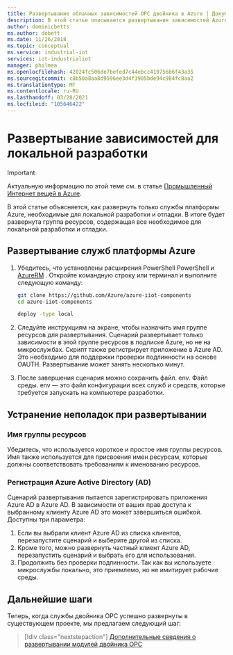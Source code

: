 ```yaml
---
title: Развертывание облачных зависимостей OPC двойника в Azure | Документация Майкрософт
description: В этой статье описывается развертывание зависимостей Azure для OPC двойника, необходимых для локальной разработки и отладки.
author: dominicbetts
ms.author: dobett
ms.date: 11/26/2018
ms.topic: conceptual
ms.service: industrial-iot
services: iot-industrialiot
manager: philmea
ms.openlocfilehash: 42024fc506de7befed7c44ebcc410756b6f43a35
ms.sourcegitcommit: c8b50a8aa8d9596ee3d4f3905bde94c984fc8aa2
ms.translationtype: MT
ms.contentlocale: ru-RU
ms.lasthandoff: 03/28/2021
ms.locfileid: "105646422"
---
```

# <a name="deploying-dependencies-for-local-development"></a>Развертывание зависимостей для локальной разработки

> [!IMPORTANT]
> Актуальную информацию по этой теме см. в статье [Промышленный Интернет вещей в Azure](https://azure.github.io/Industrial-IoT/).

В этой статье объясняется, как развернуть только службы платформы Azure, необходимые для локальной разработки и отладки.   В итоге будет развернута группа ресурсов, содержащая все необходимое для локальной разработки и отладки.

## <a name="deploy-azure-platform-services"></a>Развертывание служб платформы Azure

1. Убедитесь, что установлены расширения PowerShell PowerShell и [AzureRM](/powershell/azure/azurerm/install-azurerm-ps) .  Откройте командную строку или терминал и выполните следующую команду:

   ```bash
   git clone https://github.com/Azure/azure-iiot-components
   cd azure-iiot-components
   ```

   ```bash
   deploy -type local
   ```

2. Следуйте инструкциям на экране, чтобы назначить имя группе ресурсов для развертывания.  Сценарий развертывает только зависимости в этой группе ресурсов в подписке Azure, но не на микрослужбах.  Скрипт также регистрирует приложение в Azure AD.  Это необходимо для поддержки проверки подлинности на основе OAUTH.  Развертывание может занять несколько минут.

3. После завершения сценария можно сохранить файл. env.  Файл среды. env — это файл конфигурации всех служб и средств, которые требуется запускать на компьютере разработки.  

## <a name="troubleshooting-deployment-failures"></a>Устранение неполадок при развертывании

### <a name="resource-group-name"></a>Имя группы ресурсов

Убедитесь, что используется короткое и простое имя группы ресурсов.  Имя также используется для присвоения имен ресурсам, которые должны соответствовать требованиям к именованию ресурсов.  

### <a name="azure-active-directory-ad-registration"></a>Регистрация Azure Active Directory (AD)

Сценарий развертывания пытается зарегистрировать приложения Azure AD в Azure AD.  В зависимости от ваших прав доступа к выбранному клиенту Azure AD это может завершиться ошибкой. Доступны три параметра:

1. Если вы выбрали клиент Azure AD из списка клиентов, перезапустите сценарий и выберите другой из списка.
2. Кроме того, можно развернуть частный клиент Azure AD, перезапустить сценарий и выбрать его для использования.
3. Продолжить без проверки подлинности.  Так как вы используете микрослужбы локально, это приемлемо, но не имитирует рабочие среды.  

## <a name="next-steps"></a>Дальнейшие шаги

Теперь, когда службы двойника OPC успешно развернуты в существующем проекте, мы предлагаем следующий шаг:

> [!div class="nextstepaction"]
> [Дополнительные сведения о развертывании модулей двойника OPC](howto-opc-twin-deploy-modules.md)